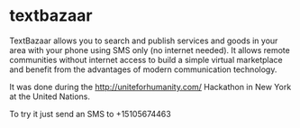 # textbazaar

TextBazaar allows you to search and publish services and goods in your area with your phone using SMS only (no internet needed). It allows remote communities without internet access to build a simple virtual marketplace and benefit from the advantages of modern communication technology.

It was done during the http://uniteforhumanity.com/ Hackathon in New York at the United Nations.

To try it just send an SMS to +15105674463

